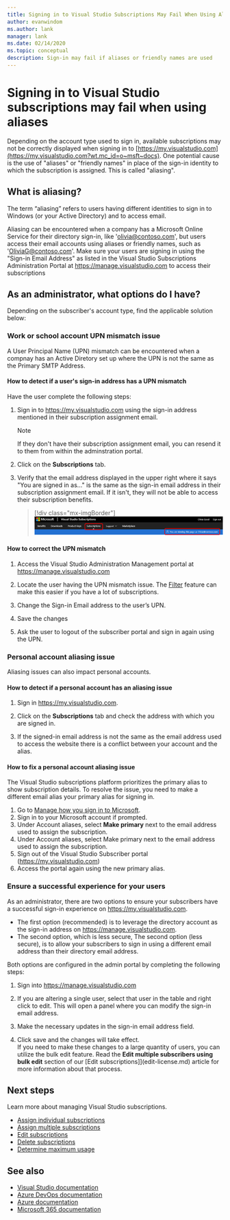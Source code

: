 ```yaml
---
title: Signing in to Visual Studio Subscriptions May Fail When Using Aliases | Microsoft Docs
author: evanwindom
ms.author: lank
manager: lank
ms.date: 02/14/2020
ms.topic: conceptual
description: Sign-in may fail if aliases or friendly names are used
---
```


# Signing in to Visual Studio subscriptions may fail when using aliases
Depending on the account type used to sign in, available subscriptions may not be correctly displayed when signing in to [https://my.visualstudio.com](https://my.visualstudio.com?wt.mc_id=o~msft~docs). One potential cause is the use of "aliases" or "friendly names" in place of the sign-in identity to which the subscription is assigned. This is called "aliasing".

## What is aliasing?
The term “aliasing” refers to users having different identities to sign in to Windows (or your Active Directory) and to access email.

Aliasing can be encountered when a company has a Microsoft Online Service for their directory sign-in, like 'olivia@contoso.com', but users access their email accounts using aliases or friendly names, such as 'OliviaG@contoso.com'. Make sure your users are signing in using the "Sign-in Email Address" as listed in the Visual Studio Subscriptions Administration Portal at https://manage.visualstudio.com to access their subscriptions

## As an administrator, what options do I have?

Depending on the subscriber's account type, find the applicable solution below:

### Work or school account UPN mismatch issue

A User Principal Name (UPN) mismatch can be encountered when a compnay has an Active Diretory set up where the UPN is not the same as the Primary SMTP Address. 

#### How to detect if a user's sign-in address has a UPN mismatch

Have the user complete the following steps:

1. Sign in to https://my.visualstudio.com using the sign-in address mentioned in their subscription assignment email.  

    > [!NOTE]
    > If they don't have their subscription assignment email, you can resend it to them from within the adminstration portal.  

2. Click on the **Subscriptions** tab.
3. Verify that the email address displayed in the upper right where it says "You are signed in as..." is the same as the sign-in email address in their subscription assignment email.  If it isn't, they will not be able to access their subscription benefits. 

   > [!div class="mx-imgBorder"]
   > ![Subscriptions page](_img/aliasing/aliasing-subscriptions-page.png)

#### How to correct the UPN mismatch

1. Access the Visual Studio Administration Management portal at https://manage.visualstudio.com 

2. Locate the user having the UPN mismatch issue.  The [Filter](search-license.md) feature can make this easier if you have a lot of subscriptions. 

3. Change the Sign-in Email address to the user’s UPN.

4. Save the changes 

5. Ask the user to logout of the subscriber portal and sign in again using the UPN.   

### Personal account aliasing issue

Aliasing issues can also impact personal accounts. 

#### How to detect if a personal account has an aliasing issue

1. Sign in https://my.visualstudio.com.

2. Click on the **Subscriptions** tab and check the address with which you are signed in. 

3. If the signed-in email address is not the same as the email address used to access the website there is a conflict between your account and the alias. 

#### How to fix a personal account aliasing issue

The Visual Studio subscriptions platform prioritizes the primary alias to show subscription details.  To resolve the issue, you need to make a different email alias your primary alias for signing in. 

1. Go to [Manage how you sign in to Microsoft](https://go.microsoft.com/fwlink/p/?linkid=842796).
2. Sign in to your Microsoft account if prompted. 
3. Under Account aliases, select **Make primary** next to the email address used to assign the subscription. 
4. Under Account aliases, select Make primary next to the email address used to assign the subscription. 
5. Sign out of the Visual Studio Subscriber portal (https://my.visualstudio.com) 
6. Access the portal again using the new primary alias. 

### Ensure a successful experience for your users

As an administrator, there are two options to ensure your subscribers have a successful sign-in experience on https://my.visualstudio.com. 

- The first option (recommended) is to leverage the directory account as the sign-in address on https://manage.visualstudio.com.
- The second option, which is less secure, The second option (less secure), is to allow your subscribers to sign in using a different email address than their directory email address.

Both options are configured in the admin portal by completing the following steps:

1. Sign into https://manage.visualstudio.com 

2. If you are altering a single user, select that user in the table and right click to edit. This will open a panel where you can modify the sign-in email address.  

3. Make the necessary updates in the sign-in email address field. 

4. Click save and the changes will take effect.  
If you need to make these changes to a large quantity of users, you can utilize the bulk edit feature. Read the **Edit multiple subscribers using bulk edit** section of our [Edit subscriptions]](edit-license.md) article for more information about that process.  

## Next steps
Learn more about managing Visual Studio subscriptions.
- [Assign individual subscriptions](assign-license.md)
- [Assign multiple subscriptions](assign-license-bulk.md)
- [Edit subscriptions](edit-license.md)
- [Delete subscriptions](delete-license.md)
- [Determine maximum usage](maximum-usage.md)

## See also
- [Visual Studio documentation](/visualstudio/)
- [Azure DevOps documentation](/azure/devops/)
- [Azure documentation](/azure/)
- [Microsoft 365 documentation](/microsoft-365/)
